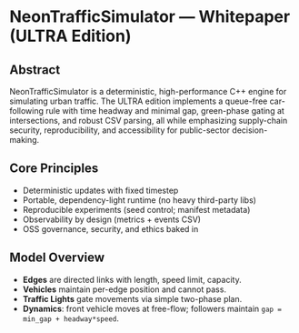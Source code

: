 # NeonTrafficSimulator — Whitepaper (ULTRA Edition)

## Abstract
NeonTrafficSimulator is a deterministic, high-performance C++ engine for simulating urban traffic.
The ULTRA edition implements a queue-free car-following rule with time headway and minimal gap,
green-phase gating at intersections, and robust CSV parsing, all while emphasizing supply-chain
security, reproducibility, and accessibility for public-sector decision-making.

## Core Principles
- Deterministic updates with fixed timestep
- Portable, dependency-light runtime (no heavy third-party libs)
- Reproducible experiments (seed control; manifest metadata)
- Observability by design (metrics + events CSV)
- OSS governance, security, and ethics baked in

## Model Overview
- **Edges** are directed links with length, speed limit, capacity.
- **Vehicles** maintain per-edge position and cannot pass.
- **Traffic Lights** gate movements via simple two-phase plan.
- **Dynamics**: front vehicle moves at free-flow; followers maintain `gap = min_gap + headway*speed`.
